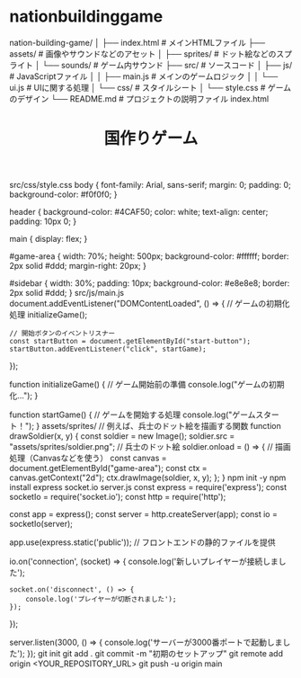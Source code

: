 # nationbuildinggame
nation-building-game/
│
├── index.html                # メインHTMLファイル
├── assets/                   # 画像やサウンドなどのアセット
│   ├── sprites/              # ドット絵などのスプライト
│   └── sounds/               # ゲーム内サウンド
├── src/                      # ソースコード
│   ├── js/                   # JavaScriptファイル
│   │   ├── main.js           # メインのゲームロジック
│   │   └── ui.js             # UIに関する処理
│   └── css/                  # スタイルシート
│       └── style.css         # ゲームのデザイン
└── README.md                 # プロジェクトの説明ファイル
index.html
<!DOCTYPE html>
<html lang="ja">
<head>
    <meta charset="UTF-8">
    <meta name="viewport" content="width=device-width, initial-scale=1.0">
    <title>Nation Building Game</title>
    <link rel="stylesheet" href="src/css/style.css">
</head>
<body>
    <header>
        <h1>国作りゲーム</h1>
    </header>
    <main>
        <div id="game-area">
            <!-- ゲームのメイン画面 -->
        </div>
        <div id="sidebar">
            <!-- ゲームの情報やインターフェース -->
        </div>
    </main>
    <script src="src/js/main.js"></script>
</body>
</html>
src/css/style.css
body {
    font-family: Arial, sans-serif;
    margin: 0;
    padding: 0;
    background-color: #f0f0f0;
}

header {
    background-color: #4CAF50;
    color: white;
    text-align: center;
    padding: 10px 0;
}

main {
    display: flex;
}

#game-area {
    width: 70%;
    height: 500px;
    background-color: #ffffff;
    border: 2px solid #ddd;
    margin-right: 20px;
}

#sidebar {
    width: 30%;
    padding: 10px;
    background-color: #e8e8e8;
    border: 2px solid #ddd;
}
src/js/main.js
document.addEventListener("DOMContentLoaded", () => {
    // ゲームの初期化処理
    initializeGame();

    // 開始ボタンのイベントリスナー
    const startButton = document.getElementById("start-button");
    startButton.addEventListener("click", startGame);
});

function initializeGame() {
    // ゲーム開始前の準備
    console.log("ゲームの初期化...");
}

function startGame() {
    // ゲームを開始する処理
    console.log("ゲームスタート！");
}
assets/sprites/
// 例えば、兵士のドット絵を描画する関数
function drawSoldier(x, y) {
    const soldier = new Image();
    soldier.src = "assets/sprites/soldier.png";  // 兵士のドット絵
    soldier.onload = () => {
        // 描画処理（Canvasなどを使う）
        const canvas = document.getElementById("game-area");
        const ctx = canvas.getContext("2d");
        ctx.drawImage(soldier, x, y);
    };
}
npm init -y
npm install express socket.io
server.js
const express = require('express');
const socketIo = require('socket.io');
const http = require('http');

const app = express();
const server = http.createServer(app);
const io = socketIo(server);

app.use(express.static('public'));  // フロントエンドの静的ファイルを提供

io.on('connection', (socket) => {
    console.log('新しいプレイヤーが接続しました');

    socket.on('disconnect', () => {
        console.log('プレイヤーが切断されました');
    });
});

server.listen(3000, () => {
    console.log('サーバーが3000番ポートで起動しました');
});
git init
git add .
git commit -m "初期のセットアップ"
git remote add origin <YOUR_REPOSITORY_URL>
git push -u origin main
